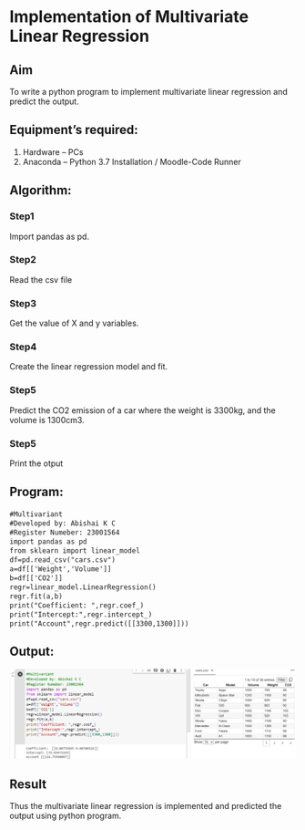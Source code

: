 # Implementation of Multivariate Linear Regression
## Aim
To write a python program to implement multivariate linear regression and predict the output.
## Equipment’s required:
1.	Hardware – PCs
2.	Anaconda – Python 3.7 Installation / Moodle-Code Runner
## Algorithm:
### Step1
Import pandas as pd.
### Step2
Read the csv file
### Step3
Get the value of X and y variables.
### Step4
Create the linear regression model and fit.
### Step5
Predict the CO2 emission of a car where the weight is 3300kg, and the volume is 1300cm3.
### Step5
Print the otput

## Program:
```
#Multivariant
#Developed by: Abishai K C
#Register Numeber: 23001564
import pandas as pd
from sklearn import linear_model
df=pd.read_csv("cars.csv")
a=df[['Weight','Volume']]
b=df[['CO2']]
regr=linear_model.LinearRegression()
regr.fit(a,b)
print("Coefficient: ",regr.coef_)
print("Intercept:",regr.intercept_)
print("Account",regr.predict([[3300,1300]]))

```
## Output:

![Alt text](image.png)


## Result
Thus the multivariate linear regression is implemented and predicted the output using python program.